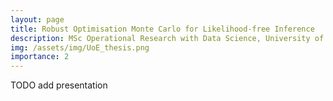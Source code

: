 ```yaml
---
layout: page
title: Robust Optimisation Monte Carlo for Likelihood-free Inference
description: MSc Operational Research with Data Science, University of Edinburgh (2020)
img: /assets/img/UoE_thesis.png
importance: 2
---
```


TODO add presentation